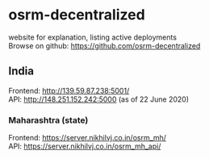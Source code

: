 # osrm-decentralized
website for explanation, listing active deployments  
Browse on github: https://github.com/osrm-decentralized

## India
Frontend: http://139.59.87.238:5001/  
API: http://148.251.152.242:5000 (as of 22 June 2020)

### Maharashtra (state)
Frontend: https://server.nikhilvj.co.in/osrm_mh/  
API: https://server.nikhilvj.co.in/osrm_mh_api/
